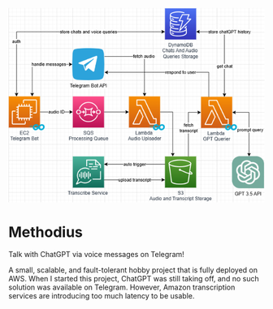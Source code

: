 ![alt text](https://github.com/muradavud/methodius/blob/master/architecture.png?raw=true)

# Methodius

Talk with ChatGPT via voice messages on Telegram!

A small, scalable, and fault-tolerant hobby project that is fully deployed on AWS. 
When I started this project, ChatGPT was still taking off, and no such solution was available on Telegram.
However, Amazon transcription services are introducing too much latency to be usable.
